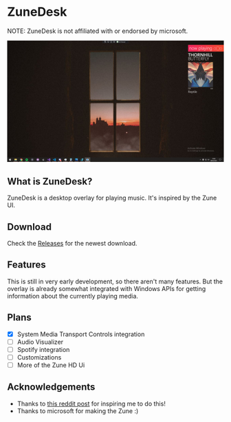 # ZuneDesk
NOTE: ZuneDesk is not affiliated with or endorsed by microsoft.

![Early Version Screen Shot](/screenshots/1.png)

## What is ZuneDesk?
ZuneDesk is a desktop overlay for playing music. It's inspired by the Zune UI. 

## Download
Check the [Releases](https://github.com/PlatinShadow/ZuneDesk/releases) for the newest download.

## Features
This is still in very early development, so there aren't many features.
But the overlay is already somewhat integrated with Windows APIs for getting information about the currently playing media. 

## Plans
- [x] System Media Transport Controls integration
- [ ] Audio Visualizer
- [ ] Spotify integration
- [ ] Customizations
- [ ] More of the Zune HD Ui

## Acknowledgements
- Thanks to [this reddit post](https://www.reddit.com/r/Zune/comments/l8bu6r/windows_10_zune_start_menu_concept/) for inspiring me to do this!
- Thanks to microsoft for making the Zune :)
